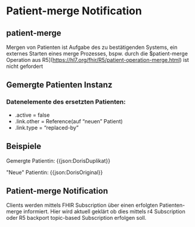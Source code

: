 # Patient-merge Notification

## patient-merge
Mergen von Patienten ist Aufgabe des zu bestätigenden Systems, ein externes Starten eines merge Prozesses, bspw. durch die $patient-merge Operation aus R5](https://hl7.org/fhir/R5/patient-operation-merge.html) ist nicht gefordert 

## Gemergte Patienten Instanz

### Datenelemente des ersetzten Patienten:
- .active = false
- .link.other = Reference(auf “neuen” Patient)
- .link.type = “replaced-by”

## Beispiele

Gemergte Patientin:
{{json:DorisDuplikat}}

"Neue" Patientin:
{{json:DorisOriginal}}

## Patient-merge Notification
Clients werden mittels FHIR Subscription über einen erfolgten Patienten-merge informiert. Hier wird aktuell geklärt ob dies mittels r4 Subscription oder R5 backport topic-based Subscription erfolgen soll.

